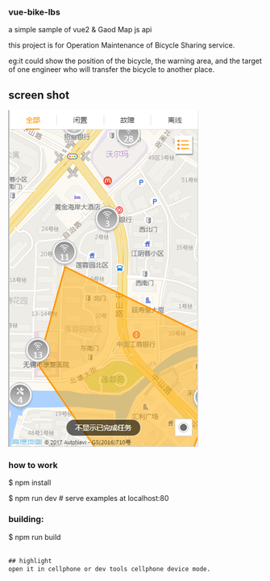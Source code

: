### vue-bike-lbs

a simple sample of vue2 & Gaod Map js api

this project is for Operation Maintenance of Bicycle Sharing service.

eg:it could show the position of the bicycle, the warning area, and the target of one engineer who will transfer the bicycle to another place.

## screen shot

![image](https://raw.githubusercontent.com/DarylLi/vue-bike-lbs/master/demo/lbs-bike.png)

### how to work
$ npm install

$ npm run dev # serve examples at localhost:80

### building:
$ npm run build
```

## highlight
open it in cellphone or dev tools cellphone device mode.